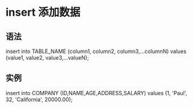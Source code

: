 # insert 添加数据

## 语法

insert into TABLE_NAME (column1, column2, column3,...columnN) values (value1, value2, value3,...valueN);

## 实例

insert into COMPANY (ID,NAME,AGE,ADDRESS,SALARY) values (1, 'Paul', 32, 'California', 20000.00);
